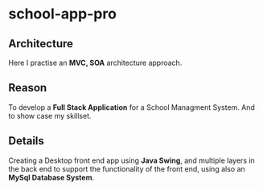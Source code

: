 # school-app-pro

## Architecture
Here I practise an <b>MVC, SOA</b> architecture approach.

## Reason
To develop a <b>Full Stack Application</b> for a School Managment System. And to show case my skillset.

## Details
Creating a Desktop front end app using <b>Java Swing</b>, and multiple layers in the back end to support the functionality of the front end, using also an <b>MySql Database System</b>.
